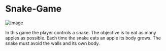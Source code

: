 # Snake-Game

![image](https://user-images.githubusercontent.com/49659772/196013123-9cd948e1-7f22-4623-abfc-d888467bf9e2.png)

In this game the player controls a snake. The objective is to eat as many apples as possible. Each time the snake eats an apple its body grows. The snake must avoid the walls and its own body.
